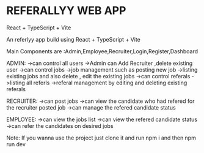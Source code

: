 #  REFERALLYY WEB APP

React + TypeScript + Vite

An referlyy app build using React + TypeScript + Vite 

Main Components are :Admin,Employee,Recruiter,Login,Register,Dashboard

ADMIN:
->can control all users 
->Admin can Add Recruiter ,delete existing user
->can control jobs
->job management such as posting new job 
->listing existing jobs and also delete , edit the existing jobs
->can control referals
->listing all referls 
->referal management by editing and deleting existing referals

RECRUITER:
->can post jobs
->can view the candidate who had refered for the recruiter posted job
->can manage the refered candidate status

EMPLOYEE:
->can view the jobs list
->can view the refered candidate status
->can refer the candidates on desired jobs


Note: If you wanna use the project just clone it and run npm i and then npm run dev

